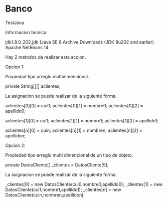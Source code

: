 # Banco
TestJava

Informacion tecnica:

jdk1.8.0_202.jdk (Java SE 8 Archive Downloads (JDK 8u202 and earlier)
Apache NetBeans 14

Hay 2 metodos de realizar esta accion.

Opcion 1:

Propiedad tipo arreglo multidimencional.

  private String[][] aclientes; 

La asignacion se puede realizar de la siguiente forma.

  aclientes[0][0] = cui0;
  aclientes[0][1] = nombre0;
  aclientes[0][2] = apellido0;
  
  aclientes[1][0] = cui1;
  aclientes[1][1] = nombre1;
  aclientes[1][2] = apellido1;
  
  aclientes[n][0] = cuin;
  aclientes[n][1] = nombren;
  aclientes[n][2] = apellidon;
  
Opcion 2:

Propiedad tipo arreglo multi dimencional de un tipo de objeto.

  private DatosCliente[] _clientes = DatosCliente[5];
  
La asignacion se puede realizar de la siguiente forma.

 _clientes[0] = new DatosCliente(cui0,nombre0,apellido0);
 _clientes[1] = new DatosCliente(cui1,nombre1,apellido1);
 _clientes[n] = new DatosCliente(cuin,nombren,apellidon);
 
